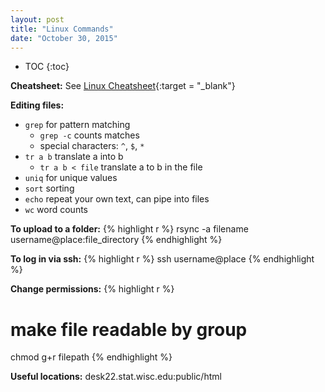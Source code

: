 ```yaml
---
layout: post
title: "Linux Commands"
date: "October 30, 2015"
---
```


* TOC
{:toc}

**Cheatsheet:**
See [Linux Cheatsheet][linux_ref]{:target = "_blank"}

**Editing files:**

* `grep` for pattern matching
  * `grep -c` counts matches
  * special characters: `^`, `$`, `*`
* `tr a b` translate a into b
  * `tr a b < file` translate a to b in the file
* `uniq` for unique values
* `sort` sorting
* `echo` repeat your own text, can pipe into files
* `wc` word counts

**To upload to a folder:**
{% highlight r %}
rsync -a filename username@place:file_directory
{% endhighlight %}

**To log in via ssh:**
{% highlight r %}
ssh username@place
{% endhighlight %}

**Change permissions:**
{% highlight r %}
# make file readable by group
chmod g+r filepath
{% endhighlight %}

**Useful locations:**
desk22.stat.wisc.edu:public/html

[linux_ref]: https://drive.google.com/file/d/0B5VF_idvHAmMeXJRRWdFTFQzMEU/view?usp=sharing
